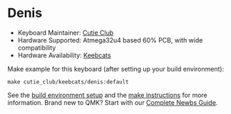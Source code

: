 # Denis

* Keyboard Maintainer: [Cutie Club](https://github.com/cutie-club/)
* Hardware Supported: Atmega32u4 based 60% PCB, with wide compatibility
* Hardware Availability: [Keebcats](https://keebcats.co.uk)

Make example for this keyboard (after setting up your build environment):

    make cutie_club/keebcats/denis:default

See the [build environment setup](https://docs.qmk.fm/#/getting_started_build_tools) and the [make instructions](https://docs.qmk.fm/#/getting_started_make_guide) for more information. Brand new to QMK? Start with our [Complete Newbs Guide](https://docs.qmk.fm/#/newbs).

